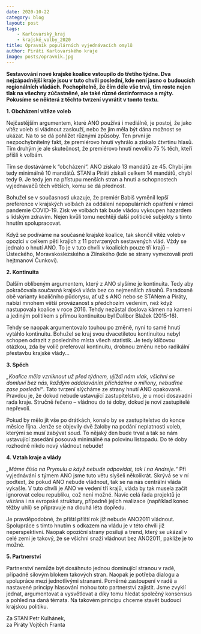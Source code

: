 ```yaml
---
date: 2020-10-22
category: blog
layout: post
tags:
    - Karlovarský_kraj
    - krajské_volby_2020
title: Opravník populárních vyjednávacích omylů
author: Piráti Karlovarského kraje
image: posts/opravnik.jpg
---
```


**Sestavování nové krajské koalice vstoupilo do třetího týdne. Dva nejzápadnější kraje jsou v tuto chvíli poslední, kde není jasno o budoucích regionálních vládách. Pochopitelně, že čím déle vše trvá, tím roste nejen tlak na všechny zúčastněné, ale také různé dezinformace a mýty. Pokusíme se některá z těchto tvrzení vyvrátit v tomto textu.**

 **1. Obcházení vítěze voleb**

    
Nejčastějším argumentem, které ANO používá i mediálně, je postoj, že jako vítěz voleb si vládnout zaslouží, nebo že jim měla být dána možnost se ukázat. Na to se dá pohlížet různými způsoby. Ten první je nezpochybnitelný fakt, že premiérovo hnutí vyhrálo a získalo čtvrtinu hlasů. Tím druhým je ale skutečnost, že premiérovo hnutí nevolilo 75 % těch, kteří přišli k volbám.

Tím se dostáváme k “obcházení“. ANO získalo 13 mandátů ze 45. Chybí jim tedy minimálně 10 mandátů. STAN a Piráti získali celkem 14 mandátů, chybí tedy 9. Je tedy jen na přístupu menších stran a hnutí a schopnostech vyjednavačů těch větších, komu se dá přednost.

Bohužel se v současnosti ukazuje, že premiér Babiš vyměnil lepší preference v krajských volbách za oddálení nepopulárních opatření v rámci pandemie COVID-19. Zisk ve volbách tak bude vládou vykoupen hazardem s lidským zdravím. Nejen kvůli tomu nechtějí další politické subjekty s tímto hnutím spolupracovat.

Když se podíváme na současné krajské koalice, tak skončil vítěz voleb v opozici v celkem pěti krajích z 11 potvrzených sestavených vlád. Vždy se jednalo o hnutí ANO. To je v tuto chvíli v koalicích pouze tří krajů – Ústeckého, Moravskoslezského a Zlínského (kde se strany vymezovali proti hejtmanovi Čunkovi).

 **2. Kontinuita**

    

Dalším oblíbeným argumentem, který z ANO slyšíme je kontinuita. Tedy aby pokračovala současná krajská vláda bez co nejmenších zásahů. Paradoxně obě varianty koaličního půdorysu, ať už s ANO nebo se STANem a Piráty, nabízí mnohem větší provázanost s předchozím vedením, než když nastupovala koalice v roce 2016. Tehdy nezůstal doslova kámen na kameni a jediným politikem s přímou kontinuitou byl Dalibor Blažek (2015-16).

Tehdy se naopak argumentovalo touhou po změně, nyní to samé hnutí vytáhlo kontinuitu. Bohužel se kraj svou dvacetiletou kontinuitou nebyl schopen odrazit z posledního místa všech statistik. Je tedy klíčovou otázkou, zda by volič preferoval kontinuitu, drobnou změnu nebo radikální přestavbu krajské vlády...

**3.  Spěch**
    

*„Koalice měla vzniknout už před týdnem, ujíždí nám vlak, všichni se domluví bez nás, každým oddalováním přicházíme o miliony, nebuďme zase poslední“*. Tato tvrzení slýcháme ze strany hnutí ANO opakovaně. Pravdou je, že dokud nebude ustavující zastupitelstvo, je u moci dosavadní rada kraje. Stručně řečeno – vládnou do té doby, dokud je noví zastupitelé nepřevolí.

Pokud by mělo jít vše po drátkách, konalo by se zastupitelstvo do konce měsíce října. Jenže se objevily dvě žaloby na podání neplatnosti voleb, kterými se musí zabývat soud. To nějaký den bude trvat a tak se nám ustavující zasedání posouvá minimálně na polovinu listopadu. Do té doby rozhodně nikdo nový vládnout nebude!

  

**4.  Vztah kraje a vlády**
    

*„Máme číslo na Prymulu a když nebude odpovídat, tak i na Andreje.“* Při vyjednávání s týmem ANO jsme tuto větu slyšeli několikrát. Skrývá se v ní podtext, že pokud ANO nebude vládnout, tak se na nás centrální vláda vykašle. V tuto chvíli je ANO ve vedení tří krajů, vláda by tak musela začít ignorovat celou republiku, což není možné. Navíc celá řada projektů je vázána i na evropské struktury, případně jejich realizace (například konec těžby uhlí) se připravuje na dlouhá léta dopředu.

Je pravděpodobné, že příští příští rok již nebude ANO2011 vládnout. Spolupráce s tímto hnutím s odkazem na vládu je v této chvíli již neperspektivní. Naopak opoziční strany posilují a trend, který se ukázal v celé zemi je takový, že se všichni snaží vládnout bez ANO2011, pakliže je to možné.

**5.  Partnerství**
    

Partnerství nemůže být dosáhnuto jednou dominující stranou v radě, případně silovým blokem takových stran. Naopak je potřeba dialogu a spolupráce mezi jednotlivými stranami. Poměrné zastoupení v radě a nastavené principy hlasování mohou toto partnerství zajistit. Jsme zvyklí jednat, argumentovat a vysvětlovat a díky tomu hledat společný konsensus a pohled na daná témata. Na takovém principu chceme stavět budoucí krajskou politiku.

Za STAN Petr Kulhánek,  
za Piráty Vojtěch Franta
